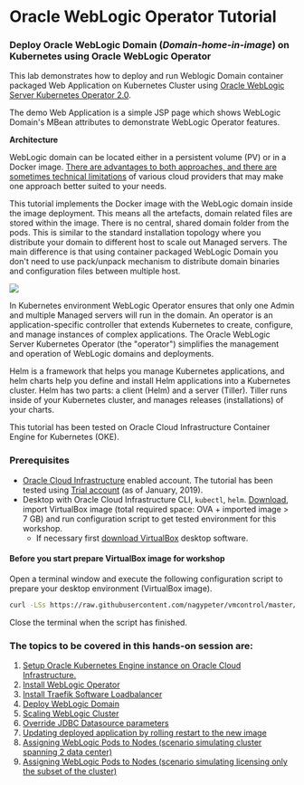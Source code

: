 # Oracle WebLogic Operator Tutorial #

### Deploy Oracle WebLogic Domain (*Domain-home-in-image*) on Kubernetes using Oracle WebLogic Operator  ###

This lab demonstrates how to deploy and run Weblogic Domain container packaged Web Application on Kubernetes Cluster using [Oracle WebLogic Server Kubernetes Operator 2.0](https://github.com/oracle/weblogic-kubernetes-operator).

The demo Web Application is a simple JSP page which shows WebLogic Domain's MBean attributes to demonstrate WebLogic Operator features.

**Architecture**

WebLogic domain can be located either in a persistent volume (PV) or in a Docker image. [There are advantages to both approaches, and there are sometimes technical limitations](https://github.com/oracle/weblogic-kubernetes-operator/blob/2.0/site/domains.md#create-and-manage-weblogic-domains) of various cloud providers that may make one approach better suited to your needs.

This tutorial implements the Docker image with the WebLogic domain inside the image deployment. This means all the artefacts, domain related files are stored within the image. There is no central, shared domain folder from the pods. This is similar to the standard installation topology where you distribute your domain to different host to scale out Managed servers. The main difference is that using container packaged WebLogic Domain you don't need to use pack/unpack mechanism to distribute domain binaries and configuration files between multiple host.

![](images/wlsonk8s.domain-home-in-image.png)

In Kubernetes environment WebLogic Operator ensures that only one Admin and multiple Managed servers will run in the domain. An operator is an application-specific controller that extends Kubernetes to create, configure, and manage instances of complex applications. The Oracle WebLogic Server Kubernetes Operator (the "operator") simplifies the management and operation of WebLogic domains and deployments.

Helm is a framework that helps you manage Kubernetes applications, and helm charts help you define and install Helm applications into a Kubernetes cluster. Helm has two parts: a client (Helm) and a server (Tiller). Tiller runs inside of your Kubernetes cluster, and manages releases (installations) of your charts.

This tutorial has been tested on Oracle Cloud Infrastructure Container Engine for Kubernetes (OKE).

### Prerequisites ###

- [Oracle Cloud Infrastructure](https://cloud.oracle.com/en_US/cloud-infrastructure) enabled account. The tutorial has been tested using [Trial account](https://myservices.us.oraclecloud.com/mycloud/signup) (as of January, 2019).
- Desktop with Oracle Cloud Infrastructure CLI, `kubectl`, `helm`. [Download](https://drive.google.com/file/d/1B8HXGioWL6IpyufS_TYBKKu7oAbqWkAG), import VirtualBox image (total required space: OVA + imported image > 7 GB) and run configuration script to get tested environment for this workshop.
  - If necessary first [download VirtualBox](https://www.virtualbox.org/wiki/Downloads) desktop software.

#### Before you start prepare VirtualBox image for workshop ####

Open a terminal window and execute the following configuration script to prepare your desktop environment (VirtualBox image).
```bash
curl -LSs https://raw.githubusercontent.com/nagypeter/vmcontrol/master/setup-operator-workshop.sh | bash
```
Close the terminal when the script has finished.

### The topics to be covered in this hands-on session are: ###

1. [Setup Oracle Kubernetes Engine instance on Oracle Cloud Infrastructure.](setup.oke.md)
2. [Install WebLogic Operator](install.operator.md)
3. [Install Traefik Software Loadbalancer](install.traefik.md)
4. [Deploy WebLogic Domain](deploy.weblogic_short.md)
5. [Scaling WebLogic Cluster](scale.weblogic.md)
6. [Override JDBC Datasource parameters](override.jdbc.md)
7. [Updating deployed application by rolling restart to the new image](update.application_short.md)
7. [Assigning WebLogic Pods to Nodes (scenario simulating cluster spanning 2 data center)](node.selector.md)
8. [Assigning WebLogic Pods to Nodes (scenario simulating licensing only the subset of the cluster)](node.selector.license.md)
